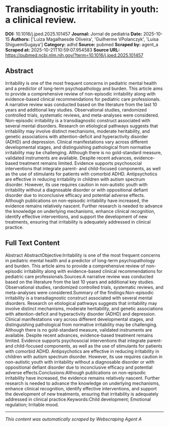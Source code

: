 # Transdiagnostic irritability in youth: a clinical review.

**DOI:** 10.1016/j.jped.2025.101457
**Journal:** Jornal de pediatria
**Date:** 2025-10-15
**Authors:** ['Luiza Magalhaesde Oliveira', 'Guilherme VPolanczyk', 'Luisa ShiguemiSugaya']
**Category:** adhd
**Source:** pubmed
**Scraped by:** agent_a
**Scraped at:** 2025-10-21T10:59:07.954583
**Source URL:** https://pubmed.ncbi.nlm.nih.gov/?term=10.1016/j.jped.2025.101457

## Abstract

Irritability is one of the most frequent concerns in pediatric mental health and a predictor of long-term psychopathology and burden. This article aims to provide a comprehensive review of non-episodic irritability along with evidence-based clinical recommendations for pediatric care professionals.
A narrative review was conducted based on the literature from the last 10 years and additional key studies. Observational studies, randomized controlled trials, systematic reviews, and meta-analyses were considered.
Non-episodic irritability is a transdiagnostic construct associated with several mental disorders. Research on etiological pathways suggests that irritability may involve distinct mechanisms, moderate heritability, and genetic associations with attention-deficit and hyperactivity disorder (ADHD) and depression. Clinical manifestations vary across different developmental stages, and distinguishing pathological from normative irritability may be challenging. Although there is no gold-standard measure, validated instruments are available. Despite recent advances, evidence-based treatment remains limited. Evidence supports psychosocial interventions that integrate parent- and child-focused components, as well as the use of stimulants for patients with comorbid ADHD. Antipsychotics are effective in reducing irritability in children with autism spectrum disorder. However, its use requires caution in non-autistic youth with irritability without a diagnosable disorder or with oppositional defiant disorder due to inconclusive efficacy and potential adverse effects.
Although publications on non-episodic irritability have increased, the evidence remains relatively nascent. Further research is needed to advance the knowledge on underlying mechanisms, enhance clinical recognition, identify effective interventions, and support the development of new treatments, ensuring that irritability is adequately addressed in clinical practice.

## Full Text Content

Abstract AbstractObjective:Irritability is one of the most frequent concerns in pediatric mental health and a predictor of long-term psychopathology and burden. This article aims to provide a comprehensive review of non-episodic irritability along with evidence-based clinical recommendations for pediatric care professionals.Sources:A narrative review was conducted based on the literature from the last 10 years and additional key studies. Observational studies, randomized controlled trials, systematic reviews, and meta-analyses were considered.Summary of the findings:Non-episodic irritability is a transdiagnostic construct associated with several mental disorders. Research on etiological pathways suggests that irritability may involve distinct mechanisms, moderate heritability, and genetic associations with attention-deficit and hyperactivity disorder (ADHD) and depression. Clinical manifestations vary across different developmental stages, and distinguishing pathological from normative irritability may be challenging. Although there is no gold-standard measure, validated instruments are available. Despite recent advances, evidence-based treatment remains limited. Evidence supports psychosocial interventions that integrate parent- and child-focused components, as well as the use of stimulants for patients with comorbid ADHD. Antipsychotics are effective in reducing irritability in children with autism spectrum disorder. However, its use requires caution in non-autistic youth with irritability without a diagnosable disorder or with oppositional defiant disorder due to inconclusive efficacy and potential adverse effects.Conclusions:Although publications on non-episodic irritability have increased, the evidence remains relatively nascent. Further research is needed to advance the knowledge on underlying mechanisms, enhance clinical recognition, identify effective interventions, and support the development of new treatments, ensuring that irritability is adequately addressed in clinical practice.Keywords:Child development; Emotional regulation; Irritable mood.

---
*This content was automatically scraped by Webscraping Agent A*

